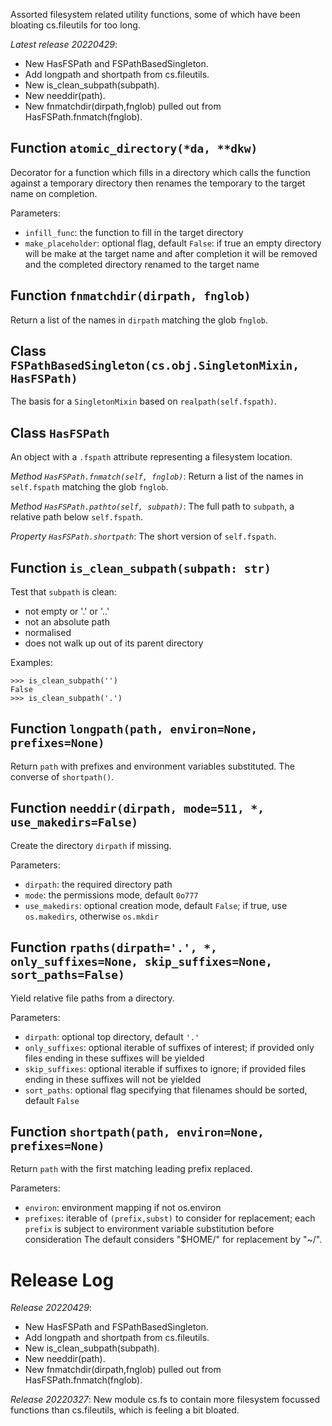 Assorted filesystem related utility functions,
some of which have been bloating cs.fileutils for too long.

*Latest release 20220429*:
* New HasFSPath and FSPathBasedSingleton.
* Add longpath and shortpath from cs.fileutils.
* New is_clean_subpath(subpath).
* New needdir(path).
* New fnmatchdir(dirpath,fnglob) pulled out from HasFSPath.fnmatch(fnglob).

## Function `atomic_directory(*da, **dkw)`

Decorator for a function which fills in a directory
which calls the function against a temporary directory
then renames the temporary to the target name on completion.

Parameters:
* `infill_func`: the function to fill in the target directory
* `make_placeholder`: optional flag, default `False`:
  if true an empty directory will be make at the target name
  and after completion it will be removed and the completed
  directory renamed to the target name

## Function `fnmatchdir(dirpath, fnglob)`

Return a list of the names in `dirpath` matching the glob `fnglob`.

## Class `FSPathBasedSingleton(cs.obj.SingletonMixin, HasFSPath)`

The basis for a `SingletonMixin` based on `realpath(self.fspath)`.

## Class `HasFSPath`

An object with a `.fspath` attribute representing a filesystem location.

*Method `HasFSPath.fnmatch(self, fnglob)`*:
Return a list of the names in `self.fspath` matching the glob `fnglob`.

*Method `HasFSPath.pathto(self, subpath)`*:
The full path to `subpath`, a relative path below `self.fspath`.

*Property `HasFSPath.shortpath`*:
The short version of `self.fspath`.

## Function `is_clean_subpath(subpath: str)`

Test that `subpath` is clean:
- not empty or '.' or '..'
- not an absolute path
- normalised
- does not walk up out of its parent directory

Examples:

    >>> is_clean_subpath('')
    False
    >>> is_clean_subpath('.')

## Function `longpath(path, environ=None, prefixes=None)`

Return `path` with prefixes and environment variables substituted.
The converse of `shortpath()`.

## Function `needdir(dirpath, mode=511, *, use_makedirs=False)`

Create the directory `dirpath` if missing.

Parameters:
* `dirpath`: the required directory path
* `mode`: the permissions mode, default `0o777`
* `use_makedirs`: optional creation mode, default `False`;
  if true, use `os.makedirs`, otherwise `os.mkdir`

## Function `rpaths(dirpath='.', *, only_suffixes=None, skip_suffixes=None, sort_paths=False)`

Yield relative file paths from a directory.

Parameters:
* `dirpath`: optional top directory, default `'.'`
* `only_suffixes`: optional iterable of suffixes of interest;
  if provided only files ending in these suffixes will be yielded
* `skip_suffixes`: optional iterable if suffixes to ignore;
  if provided files ending in these suffixes will not be yielded
* `sort_paths`: optional flag specifying that filenames should be sorted,
  default `False`

## Function `shortpath(path, environ=None, prefixes=None)`

Return `path` with the first matching leading prefix replaced.

Parameters:
* `environ`: environment mapping if not os.environ
* `prefixes`: iterable of `(prefix,subst)` to consider for replacement;
  each `prefix` is subject to environment variable
  substitution before consideration
  The default considers "$HOME/" for replacement by "~/".

# Release Log



*Release 20220429*:
* New HasFSPath and FSPathBasedSingleton.
* Add longpath and shortpath from cs.fileutils.
* New is_clean_subpath(subpath).
* New needdir(path).
* New fnmatchdir(dirpath,fnglob) pulled out from HasFSPath.fnmatch(fnglob).

*Release 20220327*:
New module cs.fs to contain more filesystem focussed functions than cs.fileutils, which is feeling a bit bloated.
